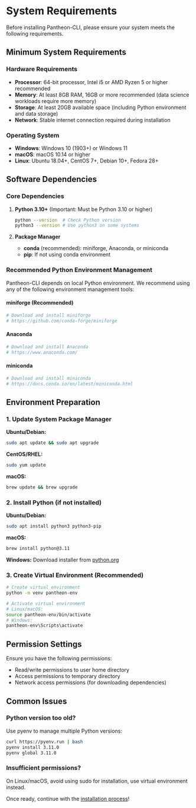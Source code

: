 # System Requirements

Before installing Pantheon-CLI, please ensure your system meets the following requirements.

## Minimum System Requirements

### Hardware Requirements
- **Processor**: 64-bit processor, Intel i5 or AMD Ryzen 5 or higher recommended
- **Memory**: At least 8GB RAM, 16GB or more recommended (data science workloads require more memory)
- **Storage**: At least 20GB available space (including Python environment and data storage)
- **Network**: Stable internet connection required during installation

### Operating System
- **Windows**: Windows 10 (1903+) or Windows 11
- **macOS**: macOS 10.14 or higher
- **Linux**: Ubuntu 18.04+, CentOS 7+, Debian 10+, Fedora 28+

## Software Dependencies

### Core Dependencies
1. **Python 3.10+** (Important: Must be Python 3.10 or higher)
   ```bash
   python --version  # Check Python version
   python3 --version # Use python3 on some systems
   ```

2. **Package Manager**
   - **conda** (recommended): miniforge, Anaconda, or miniconda
   - **pip**: If not using conda environment

### Recommended Python Environment Management
Pantheon-CLI depends on local Python environment. We recommend using any of the following environment management tools:

#### miniforge (Recommended)
```bash
# Download and install miniforge
# https://github.com/conda-forge/miniforge
```

#### Anaconda
```bash
# Download and install Anaconda
# https://www.anaconda.com/
```

#### miniconda
```bash
# Download and install miniconda  
# https://docs.conda.io/en/latest/miniconda.html
```

## Environment Preparation

### 1. Update System Package Manager

**Ubuntu/Debian:**
```bash
sudo apt update && sudo apt upgrade
```

**CentOS/RHEL:**
```bash
sudo yum update
```

**macOS:**
```bash
brew update && brew upgrade
```

### 2. Install Python (if not installed)

**Ubuntu/Debian:**
```bash
sudo apt install python3 python3-pip
```

**macOS:**
```bash
brew install python@3.11
```

**Windows:**
Download installer from [python.org](https://www.python.org/downloads/)

### 3. Create Virtual Environment (Recommended)

```bash
# Create virtual environment
python -m venv pantheon-env

# Activate virtual environment
# Linux/macOS:
source pantheon-env/bin/activate
# Windows:
pantheon-env\Scripts\activate
```

## Permission Settings

Ensure you have the following permissions:
- Read/write permissions to user home directory
- Access permissions to temporary directory
- Network access permissions (for downloading dependencies)

## Common Issues

### Python version too old?
Use pyenv to manage multiple Python versions:
```bash
curl https://pyenv.run | bash
pyenv install 3.11.0
pyenv global 3.11.0
```

### Insufficient permissions?
On Linux/macOS, avoid using sudo for installation, use virtual environment instead.

Once ready, continue with the [installation process](/installation)!